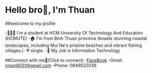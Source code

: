 # Hello bro💪, I'm Thuan
##welcome to my profile

-👨🏻‍🎓 I'm a student at HCM University Of Technology And Education (HCMUTE)
-🏠 I'm from Binh Thuan province (boasts stunning coastal landscapes, including Mui Ne's pristine beaches and vibrant fishing villages.)
-💗 single.
-💼 My Job is Information Technology

##Connect with me🤝(Click to connect)
-[FaceBook](https://www.facebook.com/thuan.phanvan.39948?mibextid=LQQJ4d)
-Gmail: nnam6031@gmail.com
-Phone: 0849522039


